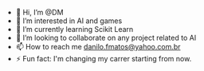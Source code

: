 - 👋 Hi, I’m @DM
- 👀 I’m interested in AI and games
- 🌱 I’m currently learning Scikit Learn
- 💞️ I’m looking to collaborate on any project related to AI
- 📫 How to reach me danilo.fmatos@yahoo.com.br
- ⚡ Fun fact: I'm changing my carrer starting from now.

<!---
matosdf/matosdf is a ✨ special ✨ repository because its `README.md` (this file) appears on your GitHub profile.
You can click the Preview link to take a look at your changes.
--->

